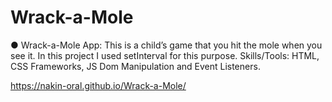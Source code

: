 # Wrack-a-Mole

●	Wrack-a-Mole App: This is a child’s game that you hit the mole when you see it. In this project I used setInterval for this purpose. Skills/Tools: HTML, CSS Frameworks, JS Dom Manipulation and Event Listeners.

https://nakin-oral.github.io/Wrack-a-Mole/
